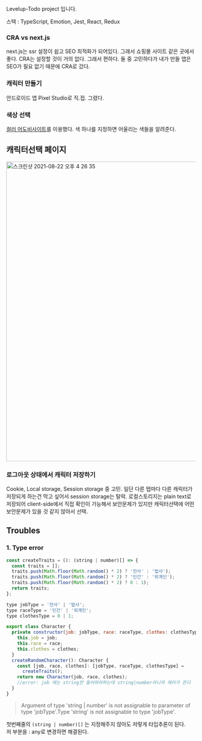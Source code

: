 Levelup-Todo project 입니다.

스택 : TypeScript, Emotion, Jest, React, Redux

### CRA vs next.js

next.js는 ssr 설정이 쉽고 SEO 최적화가 되어있다. 그래서 쇼핑몰 사이트 같은 곳에서 좋다.
CRA는 설정할 것이 거의 없다. 그래서 편하다.
둘 중 고민하다가 내가 만들 앱은 SEO가 필요 없기 때문에 CRA로 갔다.

### 캐릭터 만들기

안드로이드 앱 Pixel Studio로 직.접. 그렸다.

### 색상 선택

[컬러 어도비사이트](https://color.adobe.com/ko/create/color-wheel)를 이용했다. 색 하나를 지정하면 어울리는 색들을 알려준다.

## 캐릭터선택 페이지

<img width="797" alt="스크린샷 2021-08-22 오후 4 26 35" src="https://user-images.githubusercontent.com/60434382/130346374-e8f89772-7b80-4d8e-a2ca-eb60133e1587.png">

### 로그아웃 상태에서 캐릭터 저장하기

Cookie, Local storage, Session storage 중 고민.
일단 다른 탭마다 다른 캐릭터가 저장되게 하는건 막고 싶어서 session storage는 탈락.
로컬스토리지는 plain text로 저장되어 client-side에서 직접 확인이 가능해서 보안문제가 있지만 캐릭터선택에 어떤 보안문제가 있을 것 같지 않아서 선택.

## Troubles

### 1. Type error

```js
const createTraits = (): (string | number)[] => {
  const traits = [];
  traits.push(Math.floor(Math.random() * 2) ? '전사' : '법사');
  traits.push(Math.floor(Math.random() * 2) ? '인간' : '외계인');
  traits.push(Math.floor(Math.random() * 2) ? 0 : 1);
  return traits;
};

type jobType = '전사' | '법사';
type raceType = '인간' | '외계인';
type clothesType = 0 | 1;

export class Character {
  private constructor(job: jobType, race: raceType, clothes: clothesType) {
    this.job = job;
    this.race = race;
    this.clothes = clothes;
  }
  createRandomCharacter(): Character {
    const [job, race, clothes]: [jobType, raceType, clothesType] =
      createTraits();
    return new Character(job, race, clothes);
    //error: job 에는 string만 들어와야하는데 string|number라니까 에러가 뜬다
  }
}

```

> Argument of type 'string | number' is not assignable to parameter of type 'jobType'.Type 'string' is not assignable to type 'jobType'.

첫번째줄의 `(string | number)[]` 는 지정해주지 않아도 저렇게 타입추론이 된다.  
저 부분을 : any로 변경하면 해결된다.

